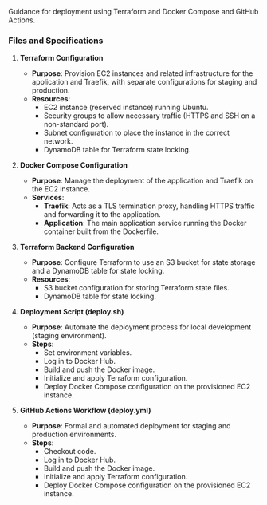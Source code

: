 Guidance for deployment using Terraform and Docker Compose and GitHub Actions.

### Files and Specifications

1. **Terraform Configuration**
   - **Purpose**: Provision EC2 instances and related infrastructure for the application and Traefik, with separate configurations for staging and production.
   - **Resources**:
     - EC2 instance (reserved instance) running Ubuntu.
     - Security groups to allow necessary traffic (HTTPS and SSH on a non-standard port).
     - Subnet configuration to place the instance in the correct network.
     - DynamoDB table for Terraform state locking.

2. **Docker Compose Configuration**
   - **Purpose**: Manage the deployment of the application and Traefik on the EC2 instance.
   - **Services**:
     - **Traefik**: Acts as a TLS termination proxy, handling HTTPS traffic and forwarding it to the application.
     - **Application**: The main application service running the Docker container built from the Dockerfile.

3. **Terraform Backend Configuration**
   - **Purpose**: Configure Terraform to use an S3 bucket for state storage and a DynamoDB table for state locking.
   - **Resources**:
     - S3 bucket configuration for storing Terraform state files.
     - DynamoDB table for state locking.

4. **Deployment Script (deploy.sh)**
   - **Purpose**: Automate the deployment process for local development (staging environment).
   - **Steps**:
     - Set environment variables.
     - Log in to Docker Hub.
     - Build and push the Docker image.
     - Initialize and apply Terraform configuration.
     - Deploy Docker Compose configuration on the provisioned EC2 instance.

5. **GitHub Actions Workflow (deploy.yml)**
   - **Purpose**: Formal and automated deployment for staging and production environments.
   - **Steps**:
     - Checkout code.
     - Log in to Docker Hub.
     - Build and push the Docker image.
     - Initialize and apply Terraform configuration.
     - Deploy Docker Compose configuration on the provisioned EC2 instance.
